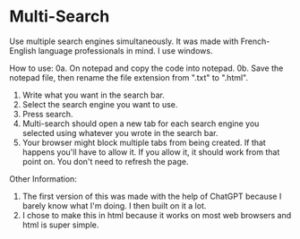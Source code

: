 # Multi-Search
Use multiple search engines simultaneously. 
It was made with French-English language professionals in mind. 
I use windows.

How to use:
0a. On notepad and copy the code into notepad.
0b. Save the notepad file, then rename the file extension from ".txt" to ".html".
1. Write what you want in the search bar.
2. Select the search engine you want to use.
3. Press search.
4. Multi-search should open a new tab for each search engine you selected using whatever you wrote in the search bar.
5. Your browser might block multiple tabs from being created. If that happens you'll have to allow it. If you allow it, it should work from that point on. You don't need to refresh the page.

Other Information:
1. The first version of this was made with the help of ChatGPT because I barely know what I'm doing. I then built on it a lot.
2. I chose to make this in html because it works on most web browsers and html is super simple.
